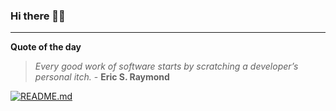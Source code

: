 ### Hi there 👋🏻


---

**Quote of the day**

> *Every good work of software starts by scratching a developer’s personal itch.* - **Eric S. Raymond** 

[![README.md](https://github.com/marcolovazzano/marcolovazzano/actions/workflows/readme.yml/badge.svg)](https://github.com/marcolovazzano/marcolovazzano/actions/workflows/readme.yml)
